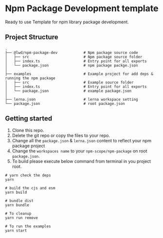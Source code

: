 # Npm Package Development template
Ready to use Template for npm library package development.

## Project Structure
```
.
├── @lwd/npm-package-dev            # Npm package source code
│   ├── src                         # Npm package source folder
│   ├── index.ts                    # Entry point for all exports
│   └── package.json                # npm package packge.json
│
├── examples                        # Example project for add deps & running the npm package
│   ├── src                         # Example source folder
│   ├── index.ts                    # Entry point for all exports
│   └── package.json                # example package.json
│
├── lerna.json                      # lerna workspace setting
└── package.json                    # root package.json
```
## Getting started

1. Clone this repo.
2. Delete the git repo or copy the files to your repo.
3. Change all the ```package.json``` & ```lerna.json``` content to reflect your npm package project
4. Change the ```workspaces name``` to your ```npm-scope/npm-package``` on root ```package.json```.
5. To build please execute below command from terminal in you project root.

```shell
# yarn check the deps
yarn

# build the cjs and esm
yarn build

# bundle dist
yarn bundle

# To cleanup
yarn run remove

# To run the examples
yarn start
```
